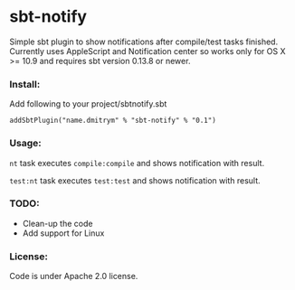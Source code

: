 # sbt-notify

Simple sbt plugin to show notifications after compile/test tasks finished. Currently uses AppleScript and
Notification center so works only for OS X >= 10.9 and requires sbt version 0.13.8 or newer.

### Install:
Add following to your project/sbtnotify.sbt
```
addSbtPlugin("name.dmitrym" % "sbt-notify" % "0.1")
```

### Usage:
`nt` task executes `compile:compile` and shows notification with result.

`test:nt` task executes `test:test` and shows notification with result.


### TODO:

- Clean-up the code
- Add support for Linux

### License:

Code is under Apache 2.0 license.